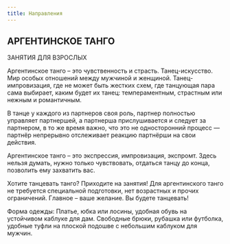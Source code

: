 ```yaml
---
title: Направления
---
```


## АРГЕНТИНСКОЕ ТАНГО

ЗАНЯТИЯ ДЛЯ ВЗРОСЛЫХ

Аргентинское танго – это чувственность и страсть. Танец-искусство. Мир особых отношений между мужчиной и женщиной. Танец-импровизация, где не может быть жестких схем, где танцующая пара сама выбирает, каким будет их танец: темпераментным, страстным или нежным и романтичным. 

В танце у каждого из партнеров своя роль, партнер полностью управляет партнершей, а партнерша прислушивается и следует за партнером, в то же время важно, что это не односторонний процесс — партнёр непрерывно отслеживает реакцию партнёрши на свои действия.

Аргентинское танго – это экспрессия, импровизация, экспромт.  Здесь нельзя думать, нужно только чувствовать, отдаться танцу до конца, позволить ему захватить вас. 

Хотите танцевать танго? Приходите на занятия! Для аргентинского танго не требуется специальной подготовки, нет возрастных и прочих ограничений. Главное – ваше желание. Вы будете танцевать!

Форма одежды: Платье, юбка или лосины, удобная обувь на устойчивом каблуке для дам. Свободные брюки, рубашка или футболка, удобные туфли на плоской подошве с небольшим каблуком для мужчин.

